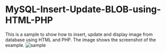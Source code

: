 # MySQL-Insert-Update-BLOB-using-HTML-PHP
This is a sample to show how to insert, update and display image from database using HTML and PHP.
The image shows the screenshot of the example.
![sample](https://user-images.githubusercontent.com/44870863/62833170-ea9a9580-bc6c-11e9-8d74-d24380c4aa9f.JPG)
